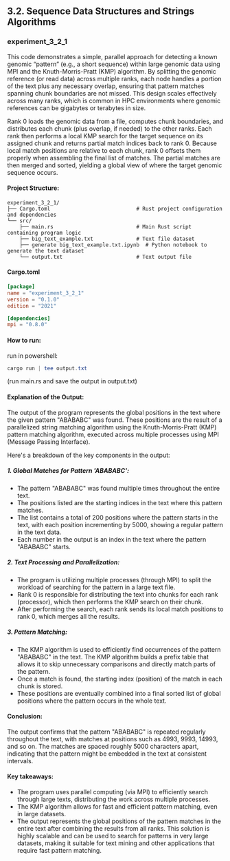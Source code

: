 ## 3.2. Sequence Data Structures and Strings Algorithms

### experiment_3_2_1

This code demonstrates a simple, parallel approach for detecting a known genomic “pattern” (e.g., a short sequence) within large genomic data using MPI and the Knuth-Morris-Pratt (KMP) algorithm. By splitting the genomic reference (or read data) across multiple ranks, each node handles a portion of the text plus any necessary overlap, ensuring that pattern matches spanning chunk boundaries are not missed. This design scales effectively across many ranks, which is common in HPC environments where genomic references can be gigabytes or terabytes in size.

Rank 0 loads the genomic data from a file, computes chunk boundaries, and distributes each chunk (plus overlap, if needed) to the other ranks. Each rank then performs a local KMP search for the target sequence on its assigned chunk and returns partial match indices back to rank 0. Because local match positions are relative to each chunk, rank 0 offsets them properly when assembling the final list of matches. The partial matches are then merged and sorted, yielding a global view of where the target genomic sequence occurs.

#### Project Structure:

```plaintext
experiment_3_2_1/
├── Cargo.toml                            # Rust project configuration and dependencies
└── src/
    ├── main.rs                           # Main Rust script containing program logic
    ├── big_text_example.txt              # Text file dataset
    ├── generate big_text_example.txt.ipynb  # Python notebook to generate the text dataset
    └── output.txt                        # Text output file
```

#### Cargo.toml

```toml
[package]
name = "experiment_3_2_1"
version = "0.1.0"
edition = "2021"

[dependencies]
mpi = "0.8.0"
```

#### How to run:

run in powershell:

```powershell
cargo run | tee output.txt
```

(run main.rs and save the output in output.txt)
  

#### Explanation of the Output:
The output of the program represents the global positions in the text where the given pattern "ABABABC" was found. These positions are the result of a parallelized string matching algorithm using the Knuth-Morris-Pratt (KMP) pattern matching algorithm, executed across multiple processes using MPI (Message Passing Interface).

Here's a breakdown of the key components in the output:

##### 1. Global Matches for Pattern 'ABABABC':

* The pattern "ABABABC" was found multiple times throughout the entire text.
* The positions listed are the starting indices in the text where this pattern matches.
* The list contains a total of 200 positions where the pattern starts in the text, with each position incrementing by 5000, showing a regular pattern in the text data.
* Each number in the output is an index in the text where the pattern "ABABABC" starts.

##### 2. Text Processing and Parallelization:

* The program is utilizing multiple processes (through MPI) to split the workload of searching for the pattern in a large text file.
* Rank 0 is responsible for distributing the text into chunks for each rank (processor), which then performs the KMP search on their chunk.
* After performing the search, each rank sends its local match positions to rank 0, which merges all the results.

##### 3. Pattern Matching:

* The KMP algorithm is used to efficiently find occurrences of the pattern "ABABABC" in the text. The KMP algorithm builds a prefix table that allows it to skip unnecessary comparisons and directly match parts of the pattern.
* Once a match is found, the starting index (position) of the match in each chunk is stored.
* These positions are eventually combined into a final sorted list of global positions where the pattern occurs in the whole text.

#### Conclusion:
The output confirms that the pattern "ABABABC" is repeated regularly throughout the text, with matches at positions such as 4993, 9993, 14993, and so on. The matches are spaced roughly 5000 characters apart, indicating that the pattern might be embedded in the text at consistent intervals.

#### Key takeaways:

* The program uses parallel computing (via MPI) to efficiently search through large texts, distributing the work across multiple processes.
* The KMP algorithm allows for fast and efficient pattern matching, even in large datasets.
* The output represents the global positions of the pattern matches in the entire text after combining the results from all ranks.
This solution is highly scalable and can be used to search for patterns in very large datasets, making it suitable for text mining and other applications that require fast pattern matching.


